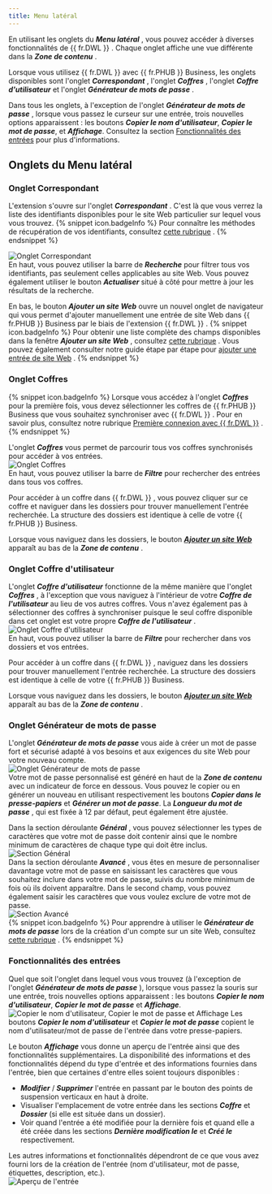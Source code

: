 ```yaml
---
title: Menu latéral
---
```

En utilisant les onglets du ***Menu latéral*** , vous pouvez accéder à diverses fonctionnalités de {{ fr.DWL }} . Chaque onglet affiche une vue différente dans la ***Zone de contenu*** .  

Lorsque vous utilisez {{ fr.DWL }} avec {{ fr.PHUB }} Business, les onglets disponibles sont l'onglet ***Correspondant*** , l'onglet ***Coffres*** , l'onglet ***Coffre d'utilisateur*** et l'onglet ***Générateur de mots de passe*** .  

Dans tous les onglets, à l'exception de l'onglet ***Générateur de mots de passe*** , lorsque vous passez le curseur sur une entrée, trois nouvelles options apparaissent : les boutons ***Copier le nom d'utilisateur***, ***Copier le mot de passe***, et ***Affichage***. Consultez la section [Fonctionnalités des entrées](#fonctionnalités-des-entrées) pour plus d'informations. 

## Onglets du Menu latéral

### Onglet Correspondant 

L'extension s'ouvre sur l'onglet ***Correspondant*** . C'est là que vous verrez la liste des identifiants disponibles pour le site Web particulier sur lequel vous vous trouvez. 
{% snippet icon.badgeInfo %} 
Pour connaître les méthodes de récupération de vos identifiants, consultez [cette rubrique](/fr/hub/dwl/using-devolutions-web-login/using-dwl-with-hub-business/retrieve-credentials-hub-business/) . 
{% endsnippet %}
 
![Onglet Correspondant](https://webdevolutions.azureedge.net/docs/fr/hub/Hub2074.png)  
En haut, vous pouvez utiliser la barre de ***Recherche*** pour filtrer tous vos identifiants, pas seulement celles applicables au site Web. Vous pouvez également utiliser le bouton ***Actualiser*** situé à côté pour mettre à jour les résultats de la recherche.  

En bas, le bouton ***Ajouter un site Web*** ouvre un nouvel onglet de navigateur qui vous permet d'ajouter manuellement une entrée de site Web dans {{ fr.PHUB }} Business par le biais de l'extension {{ fr.DWL }} . 
{% snippet icon.badgeInfo %} 
Pour obtenir une liste complète des champs disponibles dans la fenêtre ***Ajouter un site Web*** , consultez [cette rubrique](/fr/hub/dwl/devolutions-web-login-user-interface/dwl-user-interface-hub-business/side-menu/add-website/) . Vous pouvez également consulter notre guide étape par étape pour [ajouter une entrée de site Web](/fr/hub/dwl/using-devolutions-web-login/using-dwl-with-hub-business/add-entry-hub-business-dwl/) . 
{% endsnippet %}
 
### Onglet Coffres 

{% snippet icon.badgeInfo %} 
Lorsque vous accédez à l'onglet ***Coffres*** pour la première fois, vous devez sélectionner les coffres de {{ fr.PHUB }} Business que vous souhaitez synchroniser avec {{ fr.DWL }} . Pour en savoir plus, consultez notre rubrique [Première connexion avec {{ fr.DWL }}](/fr/hub/dwl/first-login-devolutions-web-login/hub-business/) . 
{% endsnippet %}
 
L'onglet ***Coffres*** vous permet de parcourir tous vos coffres synchronisés pour accéder à vos entrées.  
![Onglet Coffres](https://webdevolutions.azureedge.net/docs/fr/hub/Hub2075.png)  
En haut, vous pouvez utiliser la barre de ***Filtre*** pour rechercher des entrées dans tous vos coffres.  

Pour accéder à un coffre dans {{ fr.DWL }} , vous pouvez cliquer sur ce coffre et naviguer dans les dossiers pour trouver manuellement l'entrée recherchée. La structure des dossiers est identique à celle de votre {{ fr.PHUB }} Business.  

Lorsque vous naviguez dans les dossiers, le bouton [***Ajouter un site Web***](/fr/hub/dwl/devolutions-web-login-user-interface/dwl-user-interface-hub-business/side-menu/add-website/) apparaît au bas de la ***Zone de contenu*** .  

### Onglet Coffre d'utilisateur 

L'onglet ***Coffre d'utilisateur*** fonctionne de la même manière que l'onglet ***Coffres*** , à l'exception que vous naviguez à l'intérieur de votre ***Coffre de l'utilisateur*** au lieu de vos autres coffres. Vous n'avez également pas à sélectionner des coffres à synchroniser puisque le seul coffre disponible dans cet onglet est votre propre ***Coffre de l'utilisateur*** .  
![Onglet Coffre d'utilisateur](https://webdevolutions.azureedge.net/docs/fr/hub/Hub2076.png)  
En haut, vous pouvez utiliser la barre de ***Filtre*** pour rechercher dans vos dossiers et vos entrées.  

Pour accéder à un coffre dans {{ fr.DWL }} , naviguez dans les dossiers pour trouver manuellement l'entrée recherchée. La structure des dossiers est identique à celle de votre {{ fr.PHUB }} Business.  

Lorsque vous naviguez dans les dossiers, le bouton [***Ajouter un site Web***](/fr/hub/dwl/devolutions-web-login-user-interface/dwl-user-interface-hub-business/side-menu/add-website/) apparaît au bas de la ***Zone de contenu*** .  

### Onglet Générateur de mots de passe 

L'onglet ***Générateur de mots de passe*** vous aide à créer un mot de passe fort et sécurisé adapté à vos besoins et aux exigences du site Web pour votre nouveau compte.  
![Onglet Générateur de mots de passe](https://webdevolutions.azureedge.net/docs/fr/hub/Hub2077.png)  
Votre mot de passe personnalisé est généré en haut de la ***Zone de contenu*** avec un indicateur de force en dessous. Vous pouvez le copier ou en générer un nouveau en utilisant respectivement les boutons ***Copier dans le presse-papiers*** et ***Générer un mot de passe***. La ***Longueur du mot de passe*** , qui est fixée à 12 par défaut, peut également être ajustée.  

Dans la section déroulante ***Général*** , vous pouvez sélectionner les types de caractères que votre mot de passe doit contenir ainsi que le nombre minimum de caractères de chaque type qui doit être inclus.  
![Section Général](https://webdevolutions.azureedge.net/docs/fr/hub/Hub2078.png)  
Dans la section déroulante ***Avancé*** , vous êtes en mesure de personnaliser davantage votre mot de passe en saisissant les caractères que vous souhaitez inclure dans votre mot de passe, suivis du nombre minimum de fois où ils doivent apparaître. Dans le second champ, vous pouvez également saisir les caractères que vous voulez exclure de votre mot de passe.  
![Section Avancé](https://webdevolutions.azureedge.net/docs/fr/hub/Hub2079.png)  
{% snippet icon.badgeInfo %} 
Pour apprendre à utiliser le ***Générateur de mots de passe*** lors de la création d'un compte sur un site Web, consultez [cette rubrique](/fr/hub/dwl/using-devolutions-web-login/using-dwl-with-hub-business/create-account-website-hub-business/) . 
{% endsnippet %}
 
### Fonctionnalités des entrées 

Quel que soit l'onglet dans lequel vous vous trouvez (à l'exception de l'onglet ***Générateur de mots de passe*** ), lorsque vous passez la souris sur une entrée, trois nouvelles options apparaissent : les boutons ***Copier le nom d'utilisateur***, ***Copier le mot de passe*** et ***Affichage***.  
![Copier le nom d'utilisateur, Copier le mot de passe et Affichage](https://webdevolutions.azureedge.net/docs/fr/hub/Hub2080.png) 
Les boutons ***Copier le nom d'utilisateur*** et ***Copier le mot de passe*** copient le nom d'utilisateur/mot de passe de l'entrée dans votre presse-papiers.  

Le bouton ***Affichage*** vous donne un aperçu de l'entrée ainsi que des fonctionnalités supplémentaires. La disponibilité des informations et des fonctionnalités dépend du type d'entrée et des informations fournies dans l'entrée, bien que certaines d'entre elles soient toujours disponibles :  

* ***Modifier*** / ***Supprimer*** l'entrée en passant par le bouton des points de suspension verticaux en haut à droite. 
* Visualiser l'emplacement de votre entrée dans les sections ***Coffre*** et ***Dossier*** (si elle est située dans un dossier). 
* Voir quand l'entrée a été modifiée pour la dernière fois et quand elle a été créée dans les sections ***Dernière modification le*** et ***Créé le*** respectivement.  

Les autres informations et fonctionnalités dépendront de ce que vous avez fourni lors de la création de l'entrée (nom d'utilisateur, mot de passe, étiquettes, description, etc.).  
![Aperçu de l'entrée](https://webdevolutions.azureedge.net/docs/fr/hub/Hub2081.png)  



